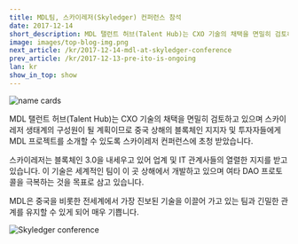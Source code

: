 ```yaml
---
title: MDL팀, 스카이레저(Skyledger) 컨퍼런스 참석
date: 2017-12-14
short_description: MDL 탤런트 허브(Talent Hub)는 CXO 기술의 채택을 면밀히 검토하고 있으며 스카이레저 생태계의 구성원이 될 계획이므로 중국 상해의 블록체인
image: images/top-blog-img.png
next_article: /kr/2017-12-14-mdl-at-skyledger-conference
prev_article: /kr/2017-12-13-pre-ito-is-ongoing
lan: kr
show_in_top: show
---
```


![name cards](https://gateway.ipfs.io/ipfs/QmYNLsraSd5BZp9BmnEQ1woHPWdCNSvpHSFYm5m4QE4hf1/name%20cards.jpeg)

MDL 탤런트 허브(Talent Hub)는 CXO 기술의 채택을 면밀히 검토하고 있으며 스카이레저 생태계의 구성원이 될 계획이므로 중국 상해의 블록체인 지지자 및 투자자들에게 MDL 프로젝트를 소개할 수 있도록 스카이레저 컨퍼런스에 초청 받았습니다. 

스카이레저는 블록체인 3.0을 내세우고 있어 업계 및 IT 관계사들의 열렬한 지지를 받고 있습니다. 이 기술은 세계적인 팀이 이 곳 상해에서 개발하고 있으며 여타 DAO 프로토콜을 극복하는 것을 목표로 삼고 있습니다. 

MDL은 중국을 비롯한 전세계에서 가장 진보된 기술을 이끌어 가고 있는 팀과 긴밀한 관계를 유지할 수 있게 되어 매우 기쁩니다.

![Skyledger conference](https://gateway.ipfs.io/ipfs/Qmd7VLBVevfvXHRLKA3uZZvBz9SoJUZzpt2Mt7GhEXBiEt/skyledger%20conference.jpg)
